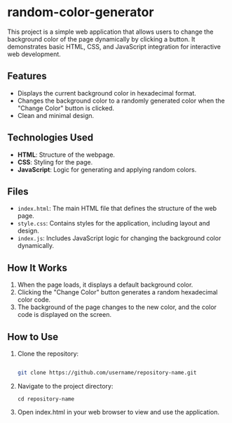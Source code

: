 # random-color-generator

This project is a simple web application that allows users to change the background color of the page dynamically by clicking a button. It demonstrates basic HTML, CSS, and JavaScript integration for interactive web development.

## Features

- Displays the current background color in hexadecimal format.
- Changes the background color to a randomly generated color when the "Change Color" button is clicked.
- Clean and minimal design.

## Technologies Used

- **HTML**: Structure of the webpage.
- **CSS**: Styling for the page.
- **JavaScript**: Logic for generating and applying random colors.

## Files

- `index.html`: The main HTML file that defines the structure of the web page.
- `style.css`: Contains styles for the application, including layout and design.
- `index.js`: Includes JavaScript logic for changing the background color dynamically.

## How It Works

1. When the page loads, it displays a default background color.
2. Clicking the "Change Color" button generates a random hexadecimal color code.
3. The background of the page changes to the new color, and the color code is displayed on the screen.

## How to Use

1. Clone the repository:
   ```bash

   git clone https://github.com/username/repository-name.git

   ```

2. Navigate to the project directory:
   ```
   cd repository-name

   ```
   
3. Open index.html in your web browser to view and use the application.   